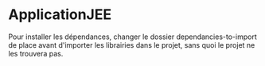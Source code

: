 # ApplicationJEE

Pour installer les dépendances, changer le dossier dependancies-to-import de place avant d'importer les librairies dans le projet, sans quoi le projet ne les trouvera pas.

